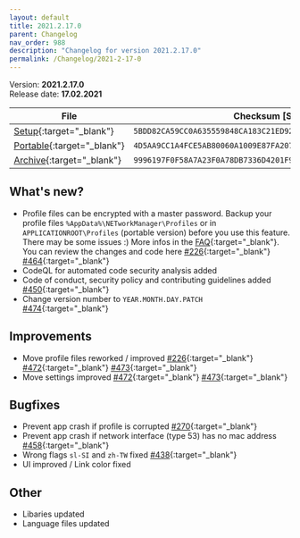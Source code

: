 ```yaml
---
layout: default
title: 2021.2.17.0
parent: Changelog
nav_order: 988
description: "Changelog for version 2021.2.17.0"
permalink: /Changelog/2021-2-17-0
---
```


Version: **2021.2.17.0** <br />
Release date: **17.02.2021**

| File                                                                                                                                                | Checksum [SHA256]                                                  |
| --------------------------------------------------------------------------------------------------------------------------------------------------- | ------------------------------------------------------------------ |
| [Setup](https://github.com/BornToBeRoot/NETworkManager/releases/download/2021.2.17.0/NETworkManager_2021.2.17.0_Setup.exe){:target="\_blank"}       | `5BDD82CA59CC0A635559848CA183C21ED92D4D0C143625F1B367946F033E2A79` |
| [Portable](https://github.com/BornToBeRoot/NETworkManager/releases/download/2021.2.17.0/NETworkManager_2021.2.17.0_Portable.zip){:target="\_blank"} | `4D5AA9CC1A4FCE5AB80060A1009E87FA207D642B7E25A63A4DA38F9F6FD43472` |
| [Archive](https://github.com/BornToBeRoot/NETworkManager/releases/download/2021.2.17.0/NETworkManager_2021.2.17.0_Archiv.zip){:target="\_blank"}   | `9996197F0F58A7A23F0A78DB7336D4201F98F1C6E8CCD7D02BF97095C5A6DDA8` |

## What's new?

- Profile files can be encrypted with a master password. Backup your profile files `%AppData%\NETworkManager\Profiles` or in `APPLICATIONROOT\Profiles` (portable version) before you use this feature. There may be some issues :) More infos in the [FAQ](https://borntoberoot.net/NETworkManager/FAQ){:target="\_blank"}. You can review the changes and code here [#226](https://github.com/BornToBeRoot/NETworkManager/issues/226){:target="\_blank"} [#464](https://github.com/BornToBeRoot/NETworkManager/pull/464){:target="\_blank"}
- CodeQL for automated code security analysis added
- Code of conduct, security policy and contributing guidelines added [#450](https://github.com/BornToBeRoot/NETworkManager/issues/450){:target="\_blank"}
- Change version number to `YEAR.MONTH.DAY.PATCH` [#474](https://github.com/BornToBeRoot/NETworkManager/issues/474){:target="\_blank"}

## Improvements

- Move profile files reworked / improved [#226](https://github.com/BornToBeRoot/NETworkManager/issues/226){:target="\_blank"} [#472](https://github.com/BornToBeRoot/NETworkManager/issues/472){:target="\_blank"} [#473](https://github.com/BornToBeRoot/NETworkManager/issues/473){:target="\_blank"}
- Move settings improved [#472](https://github.com/BornToBeRoot/NETworkManager/issues/472){:target="\_blank"} [#473](https://github.com/BornToBeRoot/NETworkManager/issues/473){:target="\_blank"}

## Bugfixes

- Prevent app crash if profile is corrupted [#270](https://github.com/BornToBeRoot/NETworkManager/issues/270){:target="\_blank"}
- Prevent app crash if network interface (type 53) has no mac address [#458](https://github.com/BornToBeRoot/NETworkManager/issues/458){:target="\_blank"}
- Wrong flags `sl-SI` and `zh-TW` fixed [#438](https://github.com/BornToBeRoot/NETworkManager/issues/438){:target="\_blank"}
- UI improved / Link color fixed

## Other

- Libaries updated
- Language files updated
